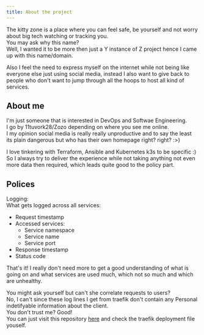 ```yaml
---
title: About the project
---
```

The kitty zone is a place where you can feel safe, be yourself and not worry about big tech watching or tracking you.\
You may ask why this name?\
Well, I wanted it to be more then just a Y instance of Z project hence I came up with this name/domain. 

Also I feel the need to express myself on the internet while not being like everyone else just using social media, instead I also want to give back to people who don't want to jump through all the hoops to host all kind of services.

About me
---

I'm just someone that is interested in DevOps and Softwae Engineering.\
I go by 11tuvork28/Zozo depending on where you see me online.\
I my opinion social media is really really unproductive and to say the least its plain dangerous but who has their own homepage right? right? :>)

I love tinkering with Terraform, Ansible and Kubernetes k3s to be specific :) So I always try to deliver the experience while not taking anything not even more data then required, which leads quite good to the policy part.


Polices
---

Logging:\
What gets logged across all services:
- Request timestamp
- Accessed services:
    - Service namespace
    - Service name
    - Service port
- Response timestamp
- Status code

That's it! I really don't need more to get a good understanding of what is going on and what services are used much, which not so much and which are unhealthy.

You might ask yourself but can't she correlate requests to users?\
No, I can't since these log lines I get from traefik don't contain any Personal indetifyable information about the client.\
You don't trust me? Good!\
You can just visit this repository [here]() and check the traefik deployment file youself.



